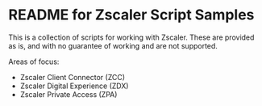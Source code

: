 # README for Zscaler Script Samples

This is a collection of scripts for working with Zscaler. These are provided as is, and with no guarantee of working and are not supported.

Areas of focus:

- Zscaler Client Connector (ZCC)
- Zscaler Digital Experience (ZDX)
- Zscaler Private Access (ZPA)